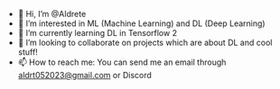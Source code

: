 - 👋 Hi, I’m @AIdrete
- 👀 I’m interested in ML (Machine Learning) and DL (Deep Learning)
- 🌱 I’m currently learning DL in Tensorflow 2
- 💞️ I’m looking to collaborate on projects which are about DL and cool stuff!
- 📫 How to reach me: You can send me an email through aldrt052023@gmail.com or Discord 

<!---
AIdrete/AIdrete is a ✨ special ✨ repository because its `README.md` (this file) appears on your GitHub profile.
You can click the Preview link to take a look at your changes.
--->
